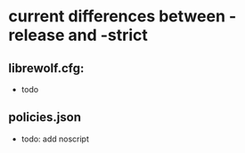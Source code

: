 # current differences between -release and -strict

## librewolf.cfg:

* todo

## policies.json

* todo: add noscript
